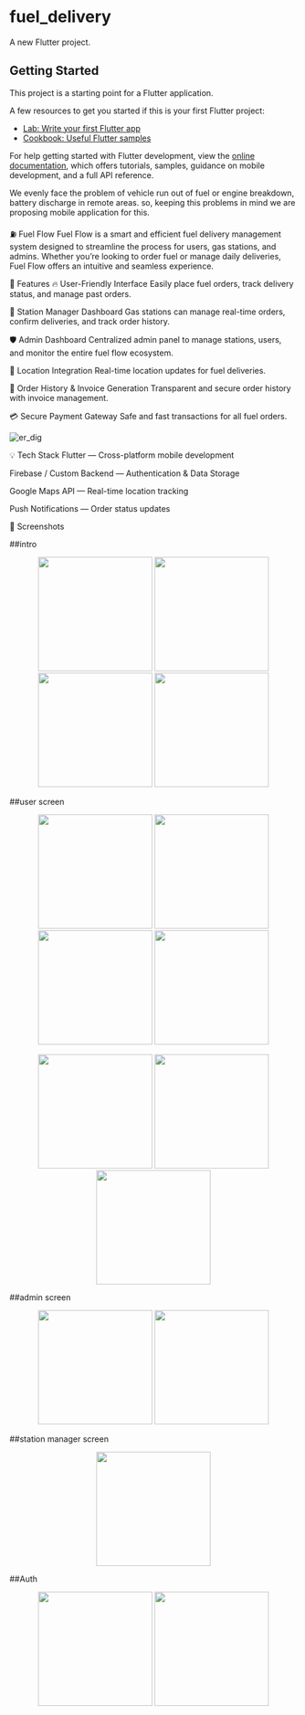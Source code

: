 # fuel_delivery

A new Flutter project.

## Getting Started

This project is a starting point for a Flutter application.

A few resources to get you started if this is your first Flutter project:

- [Lab: Write your first Flutter app](https://docs.flutter.dev/get-started/codelab)
- [Cookbook: Useful Flutter samples](https://docs.flutter.dev/cookbook)

For help getting started with Flutter development, view the
[online documentation](https://docs.flutter.dev/), which offers tutorials,
samples, guidance on mobile development, and a full API reference.

We evenly face the problem of vehicle run out of fuel or engine breakdown, battery discharge in remote areas.
so, keeping this problems in mind we are proposing mobile application for this.

⛽ Fuel Flow
Fuel Flow is a smart and efficient fuel delivery management system designed to streamline the process for users, gas stations, and admins. Whether you’re looking to order fuel or manage daily deliveries, Fuel Flow offers an intuitive and seamless experience.

🚀 Features
🔥 User-Friendly Interface
Easily place fuel orders, track delivery status, and manage past orders.

🏪 Station Manager Dashboard
Gas stations can manage real-time orders, confirm deliveries, and track order history.

🛡️ Admin Dashboard
Centralized admin panel to manage stations, users, and monitor the entire fuel flow ecosystem.

📍 Location Integration
Real-time location updates for fuel deliveries.

🧾 Order History & Invoice Generation
Transparent and secure order history with invoice management.

💳 Secure Payment Gateway
Safe and fast transactions for all fuel orders.

![er_dig](https://github.com/user-attachments/assets/502c15c5-eb6d-4fa4-a212-c89b2afd7646)


💡 Tech Stack
Flutter — Cross-platform mobile development

Firebase / Custom Backend — Authentication & Data Storage

Google Maps API — Real-time location tracking

Push Notifications — Order status updates

📸 Screenshots

##intro
<p align="center">
  <img src="https://github.com/user-attachments/assets/9ceae5d7-2d4f-4733-90ad-85e1696f7cde" alt="" width="200"/>
  <img src="https://github.com/user-attachments/assets/3de914be-9e54-4667-a173-dd1c631eb5de" alt="" width="200"/>
  <img src="https://github.com/user-attachments/assets/26011d83-3939-4dd1-837b-af0481e3e459" alt="" width="200"/>
   <img src="https://github.com/user-attachments/assets/8171f3c2-5db9-4f9e-9bda-97fecbbd25aa" alt="" width="200"/>
</p>






##user screen
<p align="center">
  <img src="https://github.com/user-attachments/assets/d58c9429-792c-4d45-a549-ec12d2e38966" alt="" width="200"/>
  <img src="https://github.com/user-attachments/assets/17f1ef38-b97e-40b7-9b13-094cc04feacb" alt="" width="200"/>
  <img src="https://github.com/user-attachments/assets/f1f77612-9e01-4f1b-8e2f-dc5af86a1be9" alt="" width="200"/>
  <img src="https://github.com/user-attachments/assets/e7ed744c-9296-420e-899f-864591608f12" alt="" width="200"/>
</p>


<p align="center">
   <img src="https://github.com/user-attachments/assets/638f3152-cd64-4f1f-a71c-07d904a8a2cd" alt="" width="200"/>
  <img src="https://github.com/user-attachments/assets/4cc2a6a9-f1d8-4a67-b3ab-2d11a61cc469" alt="" width="200"/>
  <img src="https://github.com/user-attachments/assets/8447d19a-ef5f-4765-9ced-f716dc744568" alt="" width="200"/>
 

</p>


##admin screen
<p align="center">
  <img src="https://github.com/user-attachments/assets/474d6b6d-58e2-4b43-8e62-948ba7b32313" alt="" width="200"/>
  <img src="https://github.com/user-attachments/assets/6ceedfaf-7b21-438a-90cb-9b5f07c21feb" alt="" width="200"/>
 
</p>


##station manager screen
<p align="center">
  <img src="https://github.com/user-attachments/assets/6c7e83c7-396e-4b6b-8f18-387ddaaf589c" alt="" width="200"/>

</p>

##Auth
<p align="center">
  <img src="https://github.com/user-attachments/assets/368de3b2-b955-459c-959b-06d4fd8b5aa7" alt="" width="200"/>
  <img src="https://github.com/user-attachments/assets/fe21b5e0-d070-45e0-9804-6b25bcd8dcfd" alt="" width="200"/>

</p>



